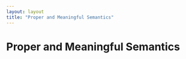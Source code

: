 ```yaml
---
layout: layout
title: "Proper and Meaningful Semantics"
---
```


# Proper and Meaningful Semantics



